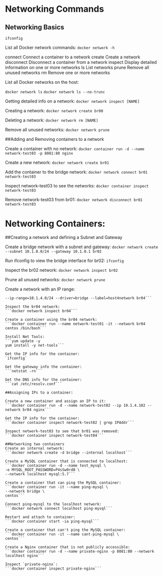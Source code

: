 # Networking Commands
## Networking Basics

`ifconfig`

List all Docker network commands:
```docker network -h```

connect Connect a container to a network create Create a network disconnect Disconnect a container from a network inspect Display detailed information on one or more networks ls List networks prune Remove all unused networks rm Remove one or more networks

List all Docker networks on the host:

```docker network ls``` 
```docker network ls --no-trunc```

Getting detailed info on a network:
```docker network inspect [NAME]```

Creating a network:
```docker network create br00```

Deleting a network:
```docker network rm [NAME]```

Remove all unused networks:
```docker network prune```

##Adding and Removing containers to a network

Create a container with no network:
```docker container run -d --name network-test03 -p 8081:80 nginx```

Create a new network:
```docker network create br01```

Add the container to the bridge network:
```docker network connect br01 network-test03```

Inspect network-test03 to see the networks:
```docker container inspect network-test03```

Remove network-test03 from br01:
```docker network disconnect br01 network-test03```

# Networking Containers:

##Creating a network and defining a Subnet and Gateway

Create a bridge network with a subnet and gateway:
```docker network create --subnet 10.1.0.0/24 --gateway 10.1.0.1 br02```

Run ifconfig to view the bridge interface for br02:
```ifconfig```

Inspect the br02 network:
```docker network inspect br02```

Prune all unused networks:
```docker network prune```

Create a network with an IP range:
```docker network create --subnet 10.1.0.0/16 --gateway 10.1.0.1 \
--ip-range=10.1.4.0/24 --driver=bridge --label=host4network br04```

Inspect the br04 network:
```docker network inspect br04```

Create a container using the br04 network:
```docker container run --name network-test01 -it --network br04 centos /bin/bash```

Install Net Tools:
```yum update -y
yum install -y net-tools```

Get the IP info for the container:
`ifconfig`

Get the gateway info the container:
```netstat -rn```

Get the DNS info for the container:
```cat /etc/resolv.conf```

##Assigning IPs to a container:

Create a new container and assign an IP to it:
```docker container run -d --name network-test02 --ip 10.1.4.102 --network br04 nginx```

Get the IP info for the container:
```docker container inspect network-test02 | grep IPAddr```

Inspect network-test03 to see that br01 was removed:
```docker container inspect network-test04```

##Networking two containers
Create an internal network:
```docker network create -d bridge --internal localhost```

Create a MySQL container that is connected to localhost:
```docker container run -d --name test_mysql \
-e MYSQL_ROOT_PASSWORD=P4sSw0rd0 \
--network localhost mysql:5.7```

Create a container that can ping the MySQL container:
```docker container run -it --name ping-mysql \
--network bridge \
centos```

Connect ping-mysql to the localhost network:
```docker network connect localhost ping-mysql```

Restart and attach to container:
```docker container start -ia ping-mysql```

Create a container that can't ping the MySQL container:
```docker container run -it --name cant-ping-mysql \
centos```

Create a Nginx container that is not publicly accessible:
```docker container run -d --name private-nginx -p 8081:80 --network localhost nginx```

Inspect `private-nginx`:
```docker container inspect private-nginx```
